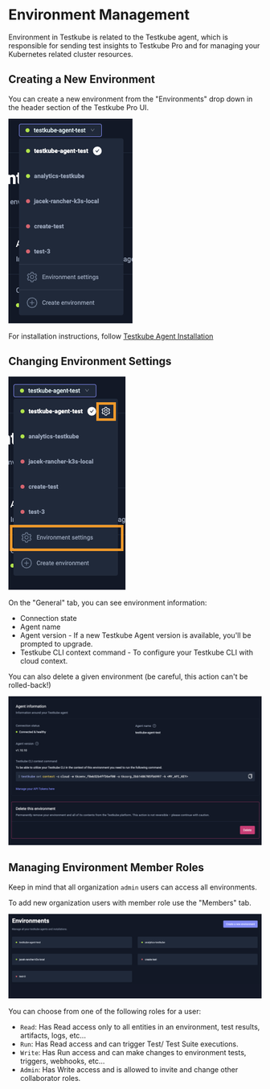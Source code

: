 # Environment Management

Environment in Testkube is related to the Testkube agent, which is responsible for sending
test insights to Testkube Pro and for managing your Kubernetes related cluster resources.


## Creating a New Environment

You can create a new environment from the "Environments" drop down in the header section of the Testkube Pro UI. 

![env-drop-down](../../img/env-drop-down.png)

For installation instructions, follow [Testkube Agent Installation](installing-agent.md)

## Changing Environment Settings

![env-settings](../../img/env-settings.png)


On the "General" tab, you can see environment information:
* Connection state 
* Agent name
* Agent version - If a new Testkube Agent version is available, you'll be prompted to upgrade.
* Testkube CLI context command - To configure your Testkube CLI with cloud context.

You can also delete a given environment (be careful, this action can't be rolled-back!)

![env-information](../../img/env-information.png)


## Managing Environment Member Roles

Keep in mind that all organization `admin` users can access all environments.

To add new organization users with member role use the "Members" tab.

![adding-new-member](../../img/adding-new-member.png)

You can choose from one of the following roles for a user: 

* `Read`: Has Read access only to all entities in an environment, test results, artifacts, logs, etc...
* `Run`: Has Read access and can trigger Test/ Test Suite executions.
* `Write`: Has Run access and can make changes to environment tests, triggers, webhooks, etc...
* `Admin`: Has Write access and is allowed to invite and change other collaborator roles.




